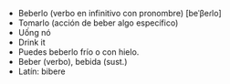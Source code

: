 - Beberlo (verbo en infinitivo con pronombre) [beˈβeɾlo]
- Tomarlo (acción de beber algo específico)
- Uống nó
- Drink it
- Puedes beberlo frío o con hielo.
- Beber (verbo), bebida (sust.)
- Latín: bibere